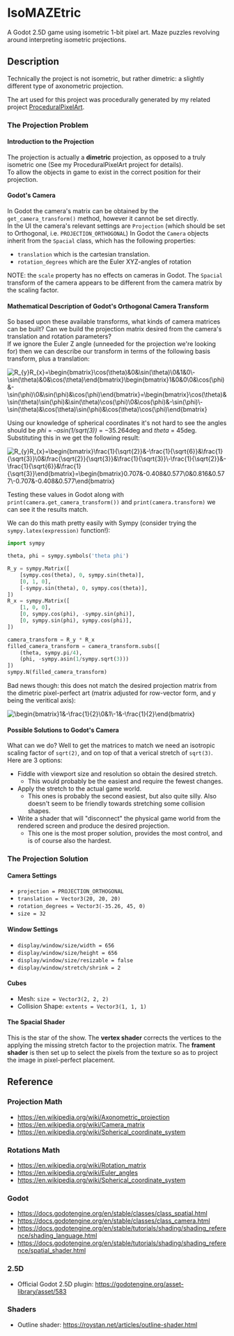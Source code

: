 # IsoMAZEtric
A Godot 2.5D game using isometric 1-bit pixel art. Maze puzzles revolving around interpreting isometric projections.

## Description
Technically the project is not isometric, but rather dimetric: a slightly different type of axonometric projection.

The art used for this project was procedurally generated by my related project [ProceduralPixelArt](https://github.com/jlcarr/ProceduralPixelArt).

### The Projection Problem
#### Introduction to the Projection
The projection is actually a **dimetric** projection, as opposed to a truly isometric one (See my ProceduralPixelArt project for details).  
To allow the objects in game to exist in the correct position for their projection.  

#### Godot's Camera
In Godot the camera's matrix can be obtained by the `get_camera_transform()` method, however it cannot be set directly.  
In the UI the camera's relevant settings are `Projection` (which should be set to Orthogonal, i.e. `PROJECTION_ORTHOGONAL`)
In Godot the `Camera` objects inherit from the `Spacial` class, which has the following properties:
   - `translation` which is the cartesian translation.
   - `rotation_degrees` which are the Euler XYZ-angles of rotation

NOTE: the `scale` property has no effects on cameras in Godot. The `Spacial` transform of the camera appears to be different from the camera matrix by the scaling factor.

#### Mathematical Description of Godot's Orthogonal Camera Transform
So based upon these available transforms, what kinds of camera matrices can be built? Can we build the projection matrix desired from the camera's translation and rotation parameters?  
If we ignore the Euler Z angle (unneeded for the projection we're looking for) then we can describe our transform in terms of the following basis transform, plus a translation:

![R_{y}R_{x}=\begin{bmatrix}\cos(\theta)&0&\sin(\theta)\\0&1&0\\-\sin(\theta)&0&\cos(\theta)\end{bmatrix}\begin{bmatrix}1&0&0\\0&\cos(\phi)&-\sin(\phi)\\0&\sin(\phi)&\cos(\phi)\end{bmatrix}=\begin{bmatrix}\cos(\theta)&\sin(\theta)\sin(\phi)&\sin(\theta)\cos(\phi)\\0&\cos(\phi)&-\sin(\phi)\\-\sin(\theta)&\cos(\theta)\sin(\phi)&\cos(\theta)\cos(\phi)\end{bmatrix}](https://render.githubusercontent.com/render/math?math=R_%7By%7DR_%7Bx%7D%3D%0A%5Cbegin%7Bbmatrix%7D%5Ccos%28%5Ctheta%29%260%26%5Csin%28%5Ctheta%29%5C%5C0%261%260%5C%5C-%5Csin%28%5Ctheta%29%260%26%5Ccos%28%5Ctheta%29%5Cend%7Bbmatrix%7D%20%0A%5Cbegin%7Bbmatrix%7D1%260%260%5C%5C0%26%5Ccos%28%5Cphi%29%26-%5Csin%28%5Cphi%29%5C%5C0%26%5Csin%28%5Cphi%29%26%5Ccos%28%5Cphi%29%5Cend%7Bbmatrix%7D%3D%0A%5Cbegin%7Bbmatrix%7D%5Ccos%28%5Ctheta%29%26%5Csin%28%5Ctheta%29%5Csin%28%5Cphi%29%26%5Csin%28%5Ctheta%29%5Ccos%28%5Cphi%29%5C%5C0%26%5Ccos%28%5Cphi%29%26-%5Csin%28%5Cphi%29%5C%5C-%5Csin%28%5Ctheta%29%26%5Ccos%28%5Ctheta%29%5Csin%28%5Cphi%29%26%5Ccos%28%5Ctheta%29%5Ccos%28%5Cphi%29%5Cend%7Bbmatrix%7D)

Using our knowledge of spherical coordinates it's not hard to see the angles should be *phi* = *-asin(1/sqrt(3))* = −35.264deg and *theta* = 45deg. Substituting this in we get the following result:

![R_{y}R_{x}=\begin{bmatrix}\frac{1}{\sqrt{2}}&-\frac{1}{\sqrt{6}}&\frac{1}{\sqrt{3}}\\0&\frac{\sqrt{2}}{\sqrt{3}}&\frac{1}{\sqrt{3}}\\-\frac{1}{\sqrt{2}}&-\frac{1}{\sqrt{6}}&\frac{1}{\sqrt{3}}\end{bmatrix}=\begin{bmatrix}0.707&-0.408&0.577\\0&0.816&0.577\\-0.707&-0.408&0.577\end{bmatrix}](https://render.githubusercontent.com/render/math?math=R_%7By%7DR_%7Bx%7D%3D%0A%5Cbegin%7Bbmatrix%7D%5Cfrac%7B1%7D%7B%5Csqrt%7B2%7D%7D%26-%5Cfrac%7B1%7D%7B%5Csqrt%7B6%7D%7D%26%5Cfrac%7B1%7D%7B%5Csqrt%7B3%7D%7D%5C%5C0%26%5Cfrac%7B%5Csqrt%7B2%7D%7D%7B%5Csqrt%7B3%7D%7D%26%5Cfrac%7B1%7D%7B%5Csqrt%7B3%7D%7D%5C%5C-%5Cfrac%7B1%7D%7B%5Csqrt%7B2%7D%7D%26-%5Cfrac%7B1%7D%7B%5Csqrt%7B6%7D%7D%26%5Cfrac%7B1%7D%7B%5Csqrt%7B3%7D%7D%5Cend%7Bbmatrix%7D%3D%0A%5Cbegin%7Bbmatrix%7D0.707%26-0.408%260.577%5C%5C0%260.816%260.577%5C%5C-0.707%26-0.408%260.577%5Cend%7Bbmatrix%7D)

Testing these values in Godot along with `print(camera.get_camera_transform())` and `print(camera.transform)` we can see it the results match.  

We can do this math pretty easily with Sympy (consider trying the `sympy.latex(expression)` function!):
```python
import sympy

theta, phi = sympy.symbols('theta phi')

R_y = sympy.Matrix([
    [sympy.cos(theta), 0, sympy.sin(theta)],
    [0, 1, 0],
    [-sympy.sin(theta), 0, sympy.cos(theta)],
])
R_x = sympy.Matrix([
    [1, 0, 0],
    [0, sympy.cos(phi), -sympy.sin(phi)],
    [0, sympy.sin(phi), sympy.cos(phi)],
])

camera_transform = R_y * R_x
filled_camera_transform = camera_transform.subs([
	(theta, sympy.pi/4), 
	(phi, -sympy.asin(1/sympy.sqrt(3)))
])
sympy.N(filled_camera_transform)
```

Bad news though: this does not match the desired projection matrix from the dimetric pixel-perfect art (matrix adjusted for row-vector form, and y being the veritical axis):

![\begin{bmatrix}1&-\frac{1}{2}\\0&1\\-1&-\frac{1}{2}\end{bmatrix}](https://render.githubusercontent.com/render/math?math=%5Cbegin%7Bbmatrix%7D1%26-%5Cfrac%7B1%7D%7B2%7D%5C%5C0%261%5C%5C-1%26-%5Cfrac%7B1%7D%7B2%7D%5Cend%7Bbmatrix%7D)

#### Possible Solutions to Godot's Camera
What can we do? Well to get the matrices to match we need an isotropic scaling factor of `sqrt(2)`, and on top of that a verical stretch of `sqrt(3)`. Here are 3 options:
- Fiddle with viewport size and resolution so obtain the desired stretch.
   - This would probably be the easiest and require the fewest changes.
- Apply the stretch to the actual game world.
   - This ones is probably the second easiest, but also quite silly. Also doesn't seem to be friendly towards stretching some collision shapes.
- Write a shader that will "disconnect" the physical game world from the rendered screen and produce the desired projection.
   - This one is the most proper solution, provides the most control, and is of course also the hardest.

### The Projection Solution
#### Camera Settings
- `projection = PROJECTION_ORTHOGONAL`
- `translation = Vector3(20, 20, 20)`
- `rotation_degrees = Vector3(-35.26, 45, 0)`
- `size = 32`

#### Window Settings
- `display/window/size/width = 656`
- `display/window/size/height = 656`
- `display/window/size/resizable = false`
- `display/window/stretch/shrink = 2`

#### Cubes
- Mesh: `size = Vector3(2, 2, 2)`
- Collision Shape: `extents = Vector3(1, 1, 1)`

#### The Spacial Shader
This is the star of the show.
The **vertex shader** corrects the vertices to the applying the missing stretch factor to the projection matrix.
The **frament shader** is then set up to select the pixels from the texture so as to project the image in pixel-perfect placement.

## Reference
### Projection Math
- https://en.wikipedia.org/wiki/Axonometric_projection
- https://en.wikipedia.org/wiki/Camera_matrix
- https://en.wikipedia.org/wiki/Spherical_coordinate_system

### Rotations Math
- https://en.wikipedia.org/wiki/Rotation_matrix
- https://en.wikipedia.org/wiki/Euler_angles
- https://en.wikipedia.org/wiki/Spherical_coordinate_system


### Godot
- https://docs.godotengine.org/en/stable/classes/class_spatial.html
- https://docs.godotengine.org/en/stable/classes/class_camera.html
- https://docs.godotengine.org/en/stable/tutorials/shading/shading_reference/shading_language.html
- https://docs.godotengine.org/en/stable/tutorials/shading/shading_reference/spatial_shader.html

### 2.5D
- Official Godot 2.5D plugin: https://godotengine.org/asset-library/asset/583

### Shaders
- Outline shader: https://roystan.net/articles/outline-shader.html
